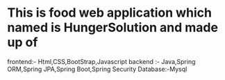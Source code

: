 # This is food web application which named is HungerSolution and made up of
frontend:- Html,CSS,BootStrap,Javascript
backend :- Java,Spring ORM,Spring JPA,Spring Boot,Spring Security
Database:-Mysql
